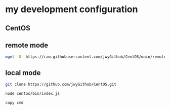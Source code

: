 # my development configuration

## CentOS

## remote mode

```sh
wget -O- https://raw.githubusercontent.com/jwyGithub/CentOS/main/remote/repo.sh | sh
```

## local mode

```sh
git clone https://github.com/jwyGithub/CentOS.git

node centos/bin/index.js

copy cmd
```

